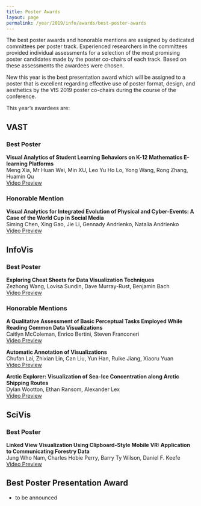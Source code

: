 ```yaml
---
title: Poster Awards
layout: page
permalink: /year/2019/info/awards/best-poster-awards
---
```

The best poster awards and honorable mentions are assigned by dedicated committees per poster track. Experienced researchers in the committees provided individual assessments for a selection of the most promising poster candidates made by the poster co-chairs of each track. Based on these assessments the awardees were chosen.  

New this year is the best presentation award which will be assigned to a poster that is excellent regarding effective use of poster format, design, and aesthetics by the VIS 2019 poster co-chairs during the course of the conference.

This year’s awardees are:

## VAST

### Best Poster 

**Visual Analytics of Student Learning Behaviors on K-12 Mathematics E-learning Platforms**
<br/>
Meng Xia, Mr Huan Wei, Min XU, Leo Yu Ho Lo, Yong Wang, Rong Zhang, Huamin Qu
<br>[Video Preview](https://vimeo.com/361165889)

### Honorable Mention

**Visual Analytics for Integrated Evolution of Physical and Cyber-Events: A Case of the World Cup in Social Media**
<br/>
Siming Chen, Xing Gao, Jie Li, Gennady Andrienko, Natalia Andrienko
<br>[Video Preview](https://vimeo.com/361162892)

## InfoVis

### Best Poster

**Exploring Cheat Sheets for Data Visualization Techniques**
<br/>
Zezhong Wang, Lovisa Sundin, Dave Murray-Rust, Benjamin Bach
<br>[Video Preview](https://vimeo.com/361160398)

### Honorable Mentions

**A Qualitative Assessment of Basic Perceptual Tasks Employed While Reading Common Data Visualizations**
<br/>
Caitlyn McColeman, Enrico Bertini, Steven Franconeri
<br>[Video Preview](https://vimeo.com/361165993)

**Automatic Annotation of Visualizations**
<br/>
Chufan Lai, Zhixian Lin, Can Liu, Yun Han, Ruike Jiang, Xiaoru Yuan 
<br>[Video Preview](https://vimeo.com/361162531)

**Arctic Explorer: Visualization of Sea-Ice Concentration along Arctic Shipping Routes**
<br/>
Dylan Wootton, Ethan Ransom, Alexander Lex
<br>[Video Preview](https://vimeo.com/361165729)

## SciVis

### Best Poster 

**Linked View Visualization Using Clipboard-Style Mobile VR: Application to Communicating Forestry Data**
<br/>
Jung Who Nam, Charles Hobie Perry, Barry Ty Wilson, Daniel F. Keefe 
<br>[Video Preview](https://vimeo.com/361162150)

## Best Poster Presentation Award
- to be announced
